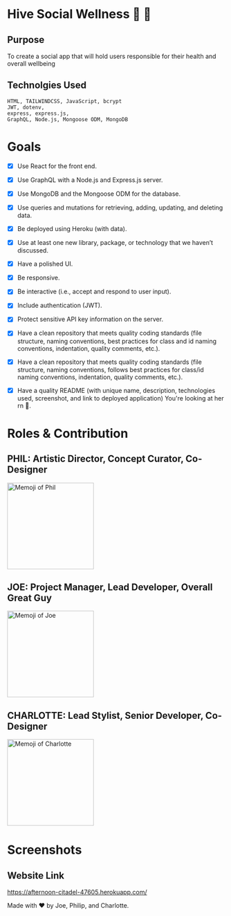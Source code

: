 # Hive Social Wellness 🐝 🍯

## Purpose 

To create a social app that will hold users responsible for their health and overall wellbeing 

## Technolgies Used

    HTML, TAILWINDCSS, JavaScript, bcrypt
    JWT, dotenv,
    express, express.js,
    GraphQL, Node.js, Mongoose ODM, MongoDB

# Goals 
- [x] Use React for the front end.
- [x] Use GraphQL with a Node.js and Express.js server.
- [x] Use MongoDB and the Mongoose ODM for the database.
- [x] Use queries and mutations for retrieving, adding, updating, and deleting data.
- [x] Be deployed using Heroku (with data).
- [x] Use at least one new library, package, or technology that we haven’t discussed.
- [x] Have a polished UI.
- [x] Be responsive.
- [x] Be interactive (i.e., accept and respond to user input).
- [x] Include authentication (JWT).
- [x] Protect sensitive API key information on the server.
- [x] Have a clean repository that meets quality coding standards (file structure, naming conventions, best practices for class and id naming conventions, indentation, quality comments, etc.).
- [x] Have a clean repository that meets quality coding standards (file structure, naming conventions, follows best practices for class/id naming conventions, indentation, quality comments, etc.).
- [x] Have a quality README (with unique name, description, technologies used, screenshot, and link to deployed application) You're looking at her rn 👀.



# Roles & Contribution

## PHIL: Artistic Director, Concept Curator, Co-Designer
<img src="https://user-images.githubusercontent.com/101064266/191400855-0d557df2-e58c-4ca9-9b00-ff6d4d1165e6.jpg" alt="Memoji of Phil" width="200"/>


<br>

## JOE: Project Manager, Lead Developer, Overall Great Guy 
<img src="https://user-images.githubusercontent.com/101064266/191400853-943804b3-25b6-4c56-a89f-b1eda9aa6a8e.jpg" alt="Memoji of Joe" width="200"/>


<br>

## CHARLOTTE: Lead Stylist, Senior Developer, Co-Designer
<img src="https://user-images.githubusercontent.com/101064266/191400852-a2978fe6-147b-472f-ba72-408976425542.jpg" alt="Memoji of Charlotte" width="200"/>

<br>

# Screenshots 




## Website Link

https://afternoon-citadel-47605.herokuapp.com/



Made with ❤️ by Joe, Philip, and Charlotte.

